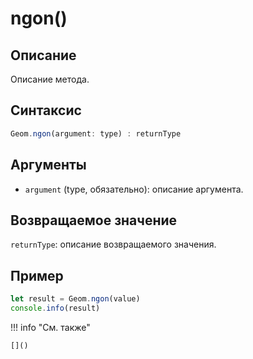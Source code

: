# ngon()

## Описание
Описание метода.

## Синтаксис
```javascript
Geom.ngon(argument: type) : returnType
```

## Аргументы
- `argument` (type, обязательно): описание аргумента.

## Возвращаемое значение
`returnType`: описание возвращаемого значения.

## Пример
```javascript linenums="1"
let result = Geom.ngon(value)
console.info(result)
```

!!! info "См. также"

    []()

